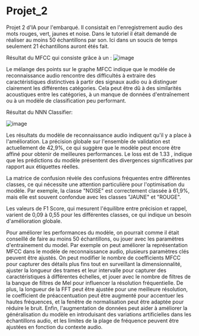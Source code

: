 # Projet_2

Projet 2 d'IA pour l'embarqué. Il consistait en l'enregistrement audio des mots rouges, vert, jaunes et noise. 
Dans le tutoriel il était demandé de réaliser au moins 50 échantillons par son. Ici dans un soucis de temps seulement
21 échantillons auront étés fait. 

Résultat du MFCC qui consiste grâce à un :
![image](https://github.com/Cadedius/Projet_2/assets/62182073/91b6fa8e-780d-4537-be77-440f8e9f253d)


Le mélange des points sur le graphe MFCC indique que le modèle de reconnaissance audio rencontre des difficultés à extraire des caractéristiques distinctives à partir des signaux audio ou à distinguer clairement les différentes catégories. 
Cela peut être dû à des similarités acoustiques entre les catégories, à un manque de données d'entraînement ou à un modèle de classification peu performant.

Résultat du NNN Classifier:

![image](https://github.com/Cadedius/Projet_2/assets/62182073/87d01b63-6380-4f8c-ad21-43f31bbef862)

Les résultats du modèle de reconnaissance audio indiquent qu'il y a place à l'amélioration. La précision globale sur l'ensemble de validation est actuellement de 42,9%, ce qui suggère que le modèle peut encore être affiné pour obtenir de meilleures performances.   Le loss est de 1.33 , indique que les prédictions du modèle présentent des divergences significatives par rapport aux étiquettes réelles.

La matrice de confusion révèle des confusions fréquentes entre différentes classes, ce qui nécessite une attention particulière pour l'optimisation du modèle. Par exemple, la classe "NOISE" est correctement classée à 61,9%, mais elle est souvent confondue avec les classes "JAUNE" et "ROUGE".

Les valeurs de F1 Score, qui mesurent l'équilibre entre précision et rappel, varient de 0,09 à 0,55 pour les différentes classes, ce qui indique un besoin d'amélioration globale.

Pour améliorer les performances du modèle, on pourrait comme il était conseillé de faire au moins 50 échantillons, ou jouer avec les paramètres d'entrainement du model. Par exemple on peut améliorer la représentation MFCC dans le modèle de reconnaissance audio, plusieurs paramètres clés peuvent être ajustés. On peut modifier le nombre de coefficients MFCC pour capturer des détails plus fins tout en surveillant la dimensionnalité, ajuster la longueur des trames et leur intervalle pour capturer des caractéristiques à différentes échelles, et jouer avec le nombre de filtres de la banque de filtres de Mel pour influencer la résolution fréquentielle.
De plus, la longueur de la FFT peut être ajustée pour une meilleure résolution, le coefficient de préaccentuation peut être augmenté pour accentuer les hautes fréquences, et la fenêtre de normalisation peut être adaptée pour réduire le bruit. Enfin, l'augmentation de données peut aider à améliorer la généralisation du modèle en introduisant des variations artificielles dans les échantillons audio, et les limites de la plage de fréquence peuvent être ajustées en fonction du contexte audio. 
